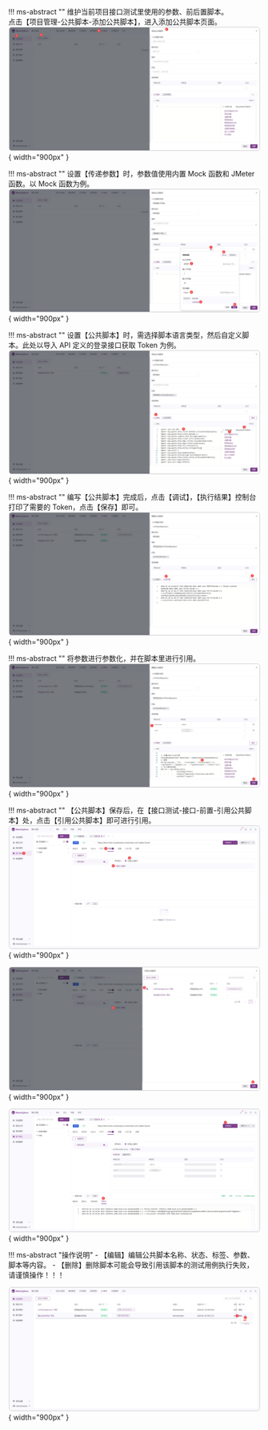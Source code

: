 

!!! ms-abstract ""
    维护当前项目接口测试里使用的参数、前后置脚本。<br>
    点击【项目管理-公共脚本-添加公共脚本】，进入添加公共脚本页面。
![!公共脚本页面](../../img/project_management/public_script/公共脚本页面.png){ width="900px" }

!!! ms-abstract ""
    设置【传递参数】时，参数值使用内置 Mock 函数和 JMeter 函数。以 Mock 函数为例。
![!公共脚本使用内置函数](../../img/project_management/public_script/公共脚本使用内置函数.png){ width="900px" }

!!! ms-abstract ""
    设置【公共脚本】时，需选择脚本语言类型，然后自定义脚本。此处以导入 API 定义的登录接口获取 Token 为例。
![!公共脚本新增脚本](../../img/project_management/public_script/公共脚本新增脚本.png){ width="900px" }

!!! ms-abstract ""
    编写【公共脚本】完成后，点击【调试】，【执行结果】控制台打印了需要的 Token，点击【保存】即可。
![!项目设置](../../img/project_management/public_script/脚本调试通过.png){ width="900px" }

!!! ms-abstract ""
    将参数进行参数化，并在脚本里进行引用。
![!项目设置](../../img/project_management/public_script/传递参数.png){ width="900px" }

!!! ms-abstract ""
    【公共脚本】保存后，在【接口测试-接口-前置-引用公共脚本】处，点击【引用公共脚本】即可进行引用。
![!引用公共脚本](../../img/project_management/public_script/引用公共脚本.png){ width="900px" }

![!选择公共脚本进行引用](../../img/project_management/public_script/选择公共脚本进行引用.png){ width="900px" }

![!选择公共脚本进行引用](../../img/project_management/public_script/接口执行公共脚本.png){ width="900px" }

!!! ms-abstract "操作说明"
    - 【编辑】编辑公共脚本名称、状态、标签、参数、脚本等内容。
    - 【删除】删除脚本可能会导致引用该脚本的测试用例执行失败，请谨慎操作！！！

![!公共脚本的功能操作](../../img/project_management/public_script/公共脚本的功能操作.png){ width="900px" }
